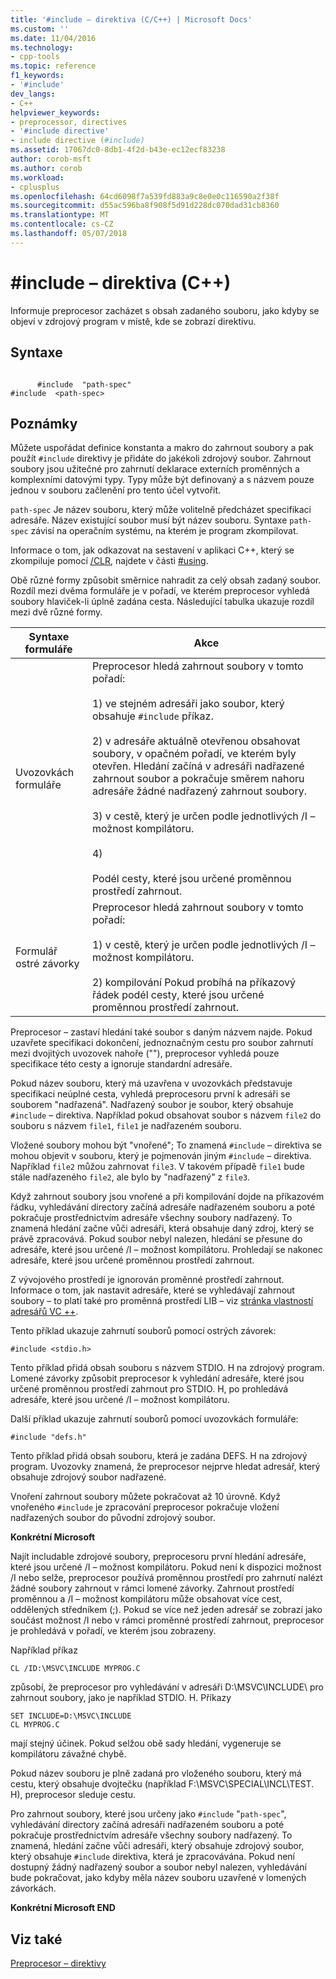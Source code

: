 ```yaml
---
title: '#include – direktiva (C/C++) | Microsoft Docs'
ms.custom: ''
ms.date: 11/04/2016
ms.technology:
- cpp-tools
ms.topic: reference
f1_keywords:
- '#include'
dev_langs:
- C++
helpviewer_keywords:
- preprocessor, directives
- '#include directive'
- include directive (#include)
ms.assetid: 17067dc0-8db1-4f2d-b43e-ec12ecf83238
author: corob-msft
ms.author: corob
ms.workload:
- cplusplus
ms.openlocfilehash: 64cd6098f7a539fd883a9c8e0e0c116590a2f38f
ms.sourcegitcommit: d55ac596ba8f908f5d91d228dc070dad31cb8360
ms.translationtype: MT
ms.contentlocale: cs-CZ
ms.lasthandoff: 05/07/2018
---
```

# <a name="include-directive-cc"></a>#include – direktiva (C++)
Informuje preprocesor zacházet s obsah zadaného souboru, jako kdyby se objeví v zdrojový program v místě, kde se zobrazí direktivu.  
  
## <a name="syntax"></a>Syntaxe  
  
```  
  
      #include  "path-spec"  
#include  <path-spec>  
```  
  
## <a name="remarks"></a>Poznámky  
 Můžete uspořádat definice konstanta a makro do zahrnout soubory a pak použít `#include` direktivy je přidáte do jakékoli zdrojový soubor. Zahrnout soubory jsou užitečné pro zahrnutí deklarace externích proměnných a komplexními datovými typy. Typy může být definovaný a s názvem pouze jednou v souboru začlenění pro tento účel vytvořit.  
  
 `path-spec` Je název souboru, který může volitelně předcházet specifikaci adresáře. Název existující soubor musí být název souboru. Syntaxe `path-spec` závisí na operačním systému, na kterém je program zkompilovat.  
  
 Informace o tom, jak odkazovat na sestavení v aplikaci C++, který se zkompiluje pomocí [/CLR](../build/reference/clr-common-language-runtime-compilation.md), najdete v části [#using](../preprocessor/hash-using-directive-cpp.md).  
  
 Obě různé formy způsobit směrnice nahradit za celý obsah zadaný soubor. Rozdíl mezi dvěma formuláře je v pořadí, ve kterém preprocesor vyhledá soubory hlaviček-li úplně zadána cesta. Následující tabulka ukazuje rozdíl mezi dvě různé formy.  
  
|Syntaxe formuláře|Akce|  
|-----------------|------------|  
|Uvozovkách formuláře|Preprocesor hledá zahrnout soubory v tomto pořadí:<br /><br /> 1) ve stejném adresáři jako soubor, který obsahuje `#include` příkaz.<br /><br /> 2) v adresáře aktuálně otevřenou obsahovat soubory, v opačném pořadí, ve kterém byly otevřen. Hledání začíná v adresáři nadřazené zahrnout soubor a pokračuje směrem nahoru adresáře žádné nadřazený zahrnout soubory.<br /><br /> 3) v cestě, který je určen podle jednotlivých /I – možnost kompilátoru.<br /><br /> 4)<br /><br /> Podél cesty, které jsou určené proměnnou prostředí zahrnout.|  
|Formulář ostré závorky|Preprocesor hledá zahrnout soubory v tomto pořadí:<br /><br /> 1) v cestě, který je určen podle jednotlivých /I – možnost kompilátoru.<br /><br /> 2) kompilování Pokud probíhá na příkazový řádek podél cesty, které jsou určené proměnnou prostředí zahrnout.|  
  
 Preprocesor – zastaví hledání také soubor s daným názvem najde. Pokud uzavřete specifikaci dokončení, jednoznačným cestu pro soubor zahrnutí mezi dvojitých uvozovek nahoře (""), preprocesor vyhledá pouze specifikace této cesty a ignoruje standardní adresáře.  
  
 Pokud název souboru, který má uzavřena v uvozovkách představuje specifikaci neúplné cesta, vyhledá preprocesoru první k adresáři se souborem "nadřazená". Nadřazený soubor je soubor, který obsahuje `#include` – direktiva. Například pokud obsahovat soubor s názvem `file2` do souboru s názvem `file1`, `file1` je nadřazeném souboru.  
  
 Vložené soubory mohou být "vnořené"; To znamená `#include` – direktiva se mohou objevit v souboru, který je pojmenován jiným `#include` – direktiva. Například `file2` můžou zahrnovat `file3`. V takovém případě `file1` bude stále nadřazeného `file2`, ale bylo by "nadřazený" z `file3`.  
  
 Když zahrnout soubory jsou vnořené a při kompilování dojde na příkazovém řádku, vyhledávání directory začíná adresáře nadřazeném souboru a poté pokračuje prostřednictvím adresáře všechny soubory nadřazený. To znamená hledání začne vůči adresáři, která obsahuje daný zdroj, který se právě zpracovává. Pokud soubor nebyl nalezen, hledání se přesune do adresáře, které jsou určené /I – možnost kompilátoru. Prohledají se nakonec adresáře, které jsou určené proměnnou prostředí zahrnout.  
  
 Z vývojového prostředí je ignorován proměnné prostředí zahrnout. Informace o tom, jak nastavit adresáře, které se vyhledávají zahrnout soubory – to platí také pro proměnná prostředí LIB – viz [stránka vlastností adresářů VC ++](../ide/vcpp-directories-property-page.md).  
  
 Tento příklad ukazuje zahrnutí souborů pomocí ostrých závorek:  
  
```  
#include <stdio.h>  
```  
  
 Tento příklad přidá obsah souboru s názvem STDIO. H na zdrojový program. Lomené závorky způsobit preprocesor k vyhledání adresáře, které jsou určené proměnnou prostředí zahrnout pro STDIO. H, po prohledává adresáře, které jsou určené /I – možnost kompilátoru.  
  
 Další příklad ukazuje zahrnutí souborů pomocí uvozovkách formuláře:  
  
```  
#include "defs.h"  
```  
  
 Tento příklad přidá obsah souboru, která je zadána DEFS. H na zdrojový program. Uvozovky znamená, že preprocesor nejprve hledat adresář, který obsahuje zdrojový soubor nadřazené.  
  
 Vnoření zahrnout soubory můžete pokračovat až 10 úrovně. Když vnořeného `#include` je zpracování preprocesor pokračuje vložení nadřazených soubor do původní zdrojový soubor.  
  
 **Konkrétní Microsoft**  
  
 Najít includable zdrojové soubory, preprocesoru první hledání adresáře, které jsou určené /I – možnost kompilátoru. Pokud není k dispozici možnost /I nebo selže, preprocesor používá proměnnou prostředí pro zahrnutí nalézt žádné soubory zahrnout v rámci lomené závorky. Zahrnout prostředí proměnnou a /I – možnost kompilátoru může obsahovat více cest, oddělených středníkem (;). Pokud se více než jeden adresář se zobrazí jako součást možnost /I nebo v rámci proměnné prostředí zahrnout, preprocesor je prohledává v pořadí, ve kterém jsou zobrazeny.  
  
 Například příkaz  
  
```  
CL /ID:\MSVC\INCLUDE MYPROG.C  
```  
  
 způsobí, že preprocesor pro vyhledávání v adresáři D:\MSVC\INCLUDE\ pro zahrnout soubory, jako je například STDIO. H. Příkazy  
  
```  
SET INCLUDE=D:\MSVC\INCLUDE  
CL MYPROG.C  
```  
  
 mají stejný účinek. Pokud selžou obě sady hledání, vygeneruje se kompilátoru závažné chybě.  
  
 Pokud název souboru je plně zadaná pro vloženého souboru, který má cestu, který obsahuje dvojtečku (například F:\MSVC\SPECIAL\INCL\TEST. H), preprocesor sleduje cestu.  
  
 Pro zahrnout soubory, které jsou určeny jako `#include` "`path-spec`", vyhledávání directory začíná adresáři nadřazeném souboru a poté pokračuje prostřednictvím adresáře všechny soubory nadřazený. To znamená, hledání začne vůči adresáři, který obsahuje zdrojový soubor, který obsahuje `#include` direktiva, která je zpracovávána. Pokud není dostupný žádný nadřazený soubor a soubor nebyl nalezen, vyhledávání bude pokračovat, jako kdyby měla název souboru uzavřené v lomených závorkách.  
  
 **Konkrétní Microsoft END**  
  
## <a name="see-also"></a>Viz také  
 [Preprocesor – direktivy](../preprocessor/preprocessor-directives.md)